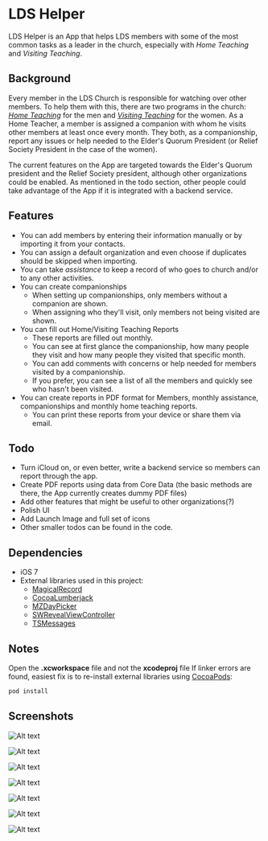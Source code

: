 LDS Helper
=========

LDS Helper is an App that helps LDS members with some of the most common tasks as a leader in the church, especially with *Home Teaching* and *Visiting Teaching*.

Background
----
Every member in the LDS Church is responsible for watching over other members. To help them with this, there are two programs in the church: [*Home Teaching*](http://www.lds.org/topics/home-teaching) for the men and [*Visiting Teaching*](http://www.lds.org/topics/visiting-teaching) for the women.  As a Home Teacher, a member is assigned a companion with whom he visits other members at least once every month.  They both, as a companionship, report any issues or help needed to the Elder's Quorum President (or Relief Society President in the case of the women). 

The current features on the App are targeted towards the Elder's Quorum president and the Relief Society president, although other organizations could be enabled. As mentioned in the todo section, other people could take advantage of the App if it is integrated with a backend service.

Features
----
 - You can add members by entering their information manually or by importing it from your contacts.
 - You can assign a default organization and even choose if duplicates should be skipped when importing.
 - You can take *assistance* to keep a record of who goes to church and/or to any other activities.
 - You can create companionships
    - When setting up companionships, only members without a companion are shown.
    - When assigning who they'll visit, only members not being visited are shown.
 - You can fill out Home/Visiting Teaching Reports
    - These reports are filled out monthly.
    - You can see at first glance the companionship, how many people they visit and how many people they visited that specific month.
    - You can add comments with concerns or help needed for members visited by a companionship.
    - If you prefer, you can see a list of all the members and quickly see who hasn't been visited.
 - You can create reports in PDF format for Members, monthly assistance, companionships and monthly home teaching reports.
   - You can print these reports from your device or share them via email. 

Todo
----
 - Turn iCloud on, or even better, write a backend service so members can report through the app.
 - Create PDF reports using data from Core Data (the basic methods are there, the App currently creates dummy PDF files)
 - Add other features that might be useful to other organizations(?)
 - Polish UI
 - Add Launch Image and full set of icons
 - Other smaller todos can be found in the code.

Dependencies
----
 - iOS 7
 - External libraries used in this project:
    - [MagicalRecord](https://github.com/magicalpanda/MagicalRecord)
    - [CocoaLumberjack](https://github.com/robbiehanson/CocoaLumberjack/)
    - [MZDayPicker](https://github.com/m1entus/MZDayPicker)
    - [SWRevealViewController](https://github.com/John-Lluch/SWRevealViewController)
    - [TSMessages](https://github.com/toursprung/TSMessages)
    
Notes
----
Open the **.xcworkspace** file and not the **xcodeproj** file
If linker errors are found, easiest fix is to re-install external libraries using [CocoaPods](http://cocoapods.org/):

```sh
pod install
```

Screenshots
---

![Alt text](00-menu.png?raw=true "LDS Helper - Main Menu")

![Alt text](01-members.png?raw=true "LDS Helper - Members View")

![Alt text](02-member-view.png?raw=true "LDS Helper - Member View")

![Alt text](04-assistance.png?raw=true "LDS Helper - Assistance")

![Alt text](06-hometeaching-reports.png?raw=true "LDS Helper - Hometeaching Reports")

![Alt text](09-reports-view.png?raw=true "LDS Helper - Reports View")

![Alt text](11-dummy-pdf-report.png?raw=true "LDS Helper - Dummy PDF Report")
